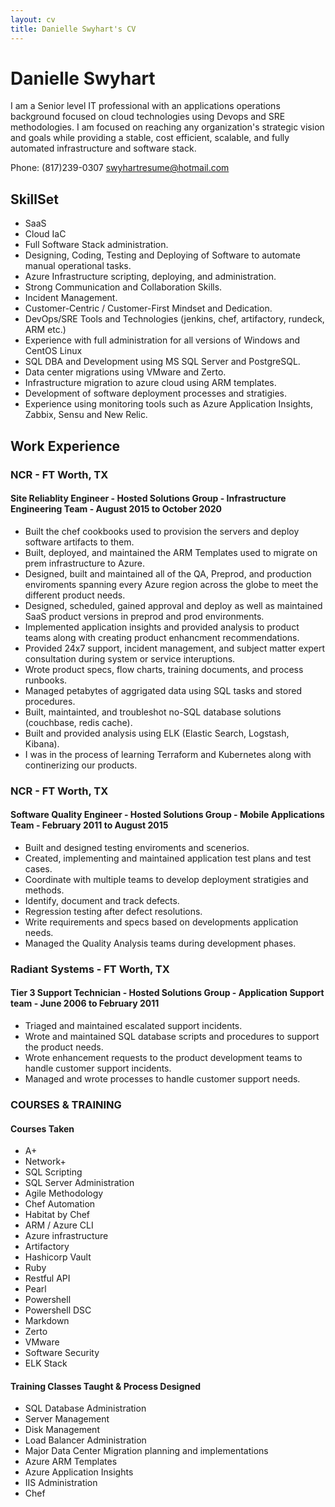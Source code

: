 ```yaml
---
layout: cv
title: Danielle Swyhart's CV
---
```

# Danielle Swyhart
I am a Senior level IT professional with an applications operations background focused on cloud technologies using Devops and SRE methodologies. I am focused on reaching any organization's strategic vision and goals while providing a stable, cost efficient, scalable, and fully automated infrastructure and software stack.

  Phone: (817)239-0307
  [swyhartresume@hotmail.com](mailto:swyhartresume@hotmail.com)

## **SkillSet**
* SaaS
* Cloud IaC
* Full Software Stack administration.
* Designing, Coding, Testing and Deploying of Software to automate manual operational tasks.
* Azure Infrastructure scripting, deploying, and administration.
* Strong Communication and Collaboration Skills.
* Incident Management.
* Customer-Centric / Customer-First Mindset and Dedication.
* DevOps/SRE Tools and Technologies (jenkins, chef, artifactory, rundeck, ARM etc.)
* Experience with full administration for all versions of Windows and CentOS Linux
* SQL DBA and Development using MS SQL Server and PostgreSQL.
* Data center migrations using VMware and Zerto.
* Infrastructure migration to azure cloud using ARM templates.
* Development of software deployment processes and stratigies.
* Experience using monitoring tools such as Azure Application Insights, Zabbix, Sensu and New Relic.

## **Work Experience**
### NCR - FT Worth, TX
#### Site Reliablity Engineer - Hosted Solutions Group - Infrastructure Engineering Team - August 2015 to October 2020
* Built the chef cookbooks used to provision the servers and deploy software artifacts to them.
* Built, deployed, and maintained the ARM Templates used to migrate on prem infrastructure to Azure.
* Designed, built and maintained all of the QA, Preprod, and production enviroments spanning every Azure region across the globe to meet the different product needs.
* Designed, scheduled, gained approval and deploy as well as maintained SaaS product versions in preprod and prod environments.
* Implemented application insights and provided analysis to product teams along with creating product enhancment recommendations.
* Provided 24x7 support, incident management, and subject matter expert consultation during system or service interuptions.
* Wrote product specs, flow charts, training documents, and process runbooks.
* Managed petabytes of aggrigated data using SQL tasks and stored procedures.
* Built, maintainted, and troubleshot no-SQL database solutions (couchbase, redis cache).
* Built and provided analysis using ELK (Elastic Search, Logstash, Kibana).
* I was in the process of learning Terraform and Kubernetes along with continerizing our products.

### NCR - FT Worth, TX
#### Software Quality Engineer - Hosted Solutions Group - Mobile Applications Team - February 2011 to August 2015
* Built and designed testing enviroments and scenerios.
* Created, implementing and maintained application test plans and test cases.
* Coordinate with multiple teams to develop deployment stratigies and methods.
* Identify, document and track defects.
* Regression testing after defect resolutions.
* Write requirements and specs based on developments application needs.
* Managed the Quality Analysis teams during development phases.

### Radiant Systems - FT Worth, TX
#### Tier 3 Support Technician - Hosted Solutions Group - Application Support team - June 2006 to February 2011
* Triaged and maintained escalated support incidents.
* Wrote and maintained SQL database scripts and procedures to support the product needs.
* Wrote enhancement requests to the product development teams to handle customer support incidents.
* Managed and wrote processes to handle customer support needs.

### **COURSES & TRAINING**
#### Courses Taken
* A+
* Network+
* SQL Scripting
* SQL Server Administration
* Agile Methodology
* Chef Automation
* Habitat by Chef
* ARM / Azure CLI
* Azure infrastructure
* Artifactory
* Hashicorp Vault
* Ruby
* Restful API
* Pearl
* Powershell
* Powershell DSC
* Markdown
* Zerto
* VMware
* Software Security
* ELK Stack

#### Training Classes Taught & Process Designed
* SQL Database Administration
* Server Management
* Disk Management
* Load Balancer Administration
* Major Data Center Migration planning and implementations
* Azure ARM Templates
* Azure Application Insights
* IIS Administration
* Chef
